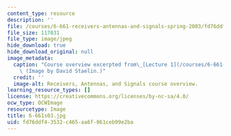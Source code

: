 ```yaml
---
content_type: resource
description: ''
file: /courses/6-661-receivers-antennas-and-signals-spring-2003/fd76ddf43532c465aa6f061ceb99e2ba_6-661s03.jpg
file_size: 117031
file_type: image/jpeg
hide_download: true
hide_download_original: null
image_metadata:
  caption: "Course overview excerpted from\_[Lecture 1](/courses/6-661-receivers-antennas-and-signals-spring-2003/pages/lecture-notes).\
    \ (Image by David Staelin.)"
  credit: ''
  image-alt: Receivers, Antennas, and Signals course overview.
learning_resource_types: []
license: https://creativecommons.org/licenses/by-nc-sa/4.0/
ocw_type: OCWImage
resourcetype: Image
title: 6-661s03.jpg
uid: fd76ddf4-3532-c465-aa6f-061ceb99e2ba
---
```

